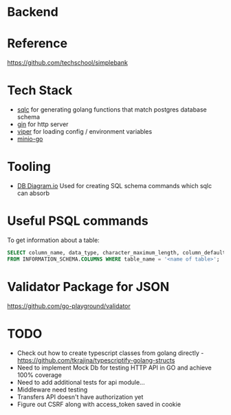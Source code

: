 # Backend

# Reference

https://github.com/techschool/simplebank

# Tech Stack

- [sqlc](https://github.com/kyleconroy/sqlc) for generating golang functions that match postgres database schema
- [gin](https://github.com/gin-gonic/gin) for http server
- [viper](https://github.com/spf13/viper) for loading config / environment variables
- [minio-go](https://github.com/minio/minio-go)

# Tooling

- [DB Diagram.io](https://dbdiagram.io/home) Used for creating SQL schema commands which sqlc can absorb

# Useful PSQL commands

To get information about a table:

```sql
SELECT column_name, data_type, character_maximum_length, column_default, is_nullable
FROM INFORMATION_SCHEMA.COLUMNS WHERE table_name = '<name of table>';
```

# Validator Package for JSON

https://github.com/go-playground/validator

# TODO

- Check out how to create typescript classes from golang directly - https://github.com/tkrajina/typescriptify-golang-structs
- Need to implement Mock Db for testing HTTP API in GO and achieve 100% coverage
- Need to add additional tests for api module...
- Middleware need testing
- Transfers API doesn't have authorization yet
- Figure out CSRF along with access_token saved in cookie
